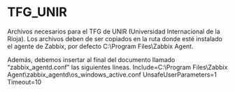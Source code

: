 # TFG_UNIR
Archivos necesarios para el TFG de UNIR (Universidad Internacional de la Rioja).
Los archivos deben de ser copiados en la ruta donde esté instalado el agente de Zabbix, por defecto C:\Program Files\Zabbix Agent.

Además, debemos insertar al final del documento llamado “zabbix_agentd.conf” las siguientes líneas.
	Include=C:\Program Files\Zabbix Agent\zabbix_agentd\os_windows_active.conf
	UnsafeUserParameters=1  
	Timeout=10
